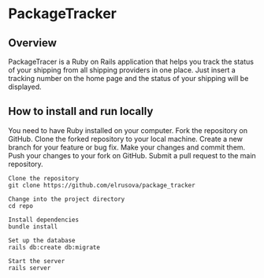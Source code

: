 # PackageTracker

## Overview
PackageTracer is a Ruby on Rails application that helps you track the status of your shipping from all shipping providers in one place. Just insert a tracking number on the home page and the status of your shipping will be displayed. 

## How to install and run locally
You need to have Ruby installed on your computer. 
Fork the repository on GitHub.
Clone the forked repository to your local machine.
Create a new branch for your feature or bug fix.
Make your changes and commit them.
Push your changes to your fork on GitHub.
Submit a pull request to the main repository.

```
Clone the repository
git clone https://github.com/elrusova/package_tracker

Change into the project directory
cd repo

Install dependencies
bundle install

Set up the database
rails db:create db:migrate 

Start the server
rails server
```


